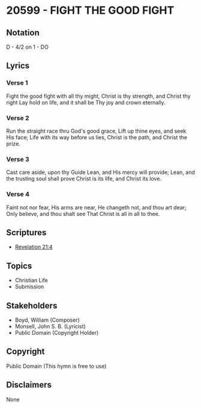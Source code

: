 # 20599 - FIGHT THE GOOD FIGHT

## Notation

D - 4/2 on 1 - DO

## Lyrics

### Verse 1

Fight the good fight with all thy might, Christ is thy strength, and Christ thy right Lay hold on life, and it shall be Thy joy and crown eternally.

### Verse 2

Run the straight race thru God's good grace, Lift up thine eyes, and seek His face; Life with its way before us lies, Christ is the path, and Christ the prize.

### Verse 3

Cast care aside, upon thy Guide Lean, and His mercy will provide; Lean, and the trusting soul shall prove Christ is its life, and Christ its love.

### Verse 4

Faint not nor fear, His arms are near, He changeth not, and thou art dear; Only believe, and thou shalt see That Christ is all in all to thee.


## Scriptures

- [Revelation 21:4](https://www.biblegateway.com/passage/?search=Revelation%2021%3A4)

## Topics

- Christian Life
- Submission

## Stakeholders

- Boyd, William (Composer)
- Monsell, John S. B. (Lyricist)
- Public Domain (Copyright Holder)

## Copyright

Public Domain
(This hymn is free to use)

## Disclaimers

None

